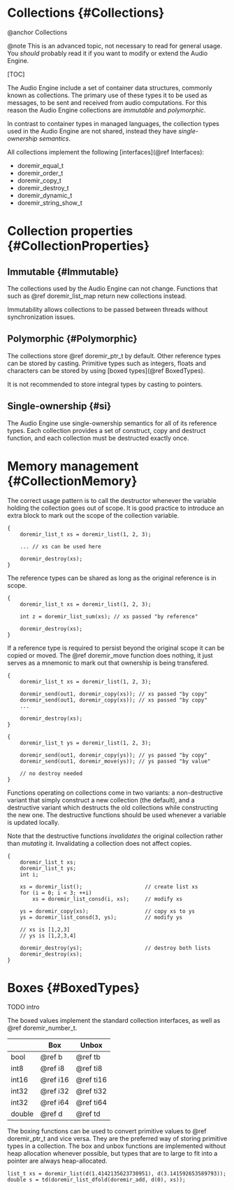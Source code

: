 
# Collections {#Collections}

@anchor Collections

@note
    This is an advanced topic, not necessary to read for general usage.
    You *should* probably read it if you want to modify or extend the Audio Engine.

[TOC]

The Audio Engine include a set of container data structures, commonly known as collections. The
primary use of these types it to be used as messages, to be sent and received from audio
computations. For this reason the Audio Engine collections are *immutable* and *polymorphic*.

In contrast to container types in managed languages, the collection types used in the Audio Engine
are not shared, instead they have *single-ownership semantics*.

All collections implement the following [interfaces](@ref Interfaces):

* doremir_equal_t
* doremir_order_t
* doremir_copy_t
* doremir_destroy_t
* doremir_dynamic_t
* doremir_string_show_t


# Collection properties {#CollectionProperties}

## Immutable {#Immutable}

The collections used by the Audio Engine can not change. Functions that such as @ref
doremir_list_map return new collections instead.

Immutability allows collections to be passed between threads without synchronization issues.

## Polymorphic {#Polymorphic}

The collections store @ref doremir_ptr_t by default. Other reference types can be stored by casting.
Primitive types such as integers, floats and characters can be stored by using 
[boxed types](@ref BoxedTypes). 

It is not recommended to store integral types by casting to pointers.


## Single-ownership {#si}

The Audio Engine use single-ownership semantics for all of its reference types. Each collection
provides a set of construct, copy and destruct function, and each collection must be destructed
exactly once. 

# Memory management {#CollectionMemory}

The correct usage pattern is to call the destructor whenever the variable holding the
collection goes out of scope. It is good practice to introduce an extra block to mark out the scope
of the collection variable.

~~~~
{
    doremir_list_t xs = doremir_list(1, 2, 3);

    ... // xs can be used here

    doremir_destroy(xs);
}
~~~~

The reference types can be shared as long as the original reference is in scope.

~~~~
{
    doremir_list_t xs = doremir_list(1, 2, 3);

    int z = doremir_list_sum(xs); // xs passed "by reference"

    doremir_destroy(xs);
}
~~~~

If a reference type is required to persist beyond the original scope it can be copied or moved. The
@ref doremir_move function does nothing, it just serves as a mnemonic to mark out that ownership is
being transfered.

~~~~
{
    doremir_list_t xs = doremir_list(1, 2, 3);

    doremir_send(out1, doremir_copy(xs)); // xs passed "by copy"
    doremir_send(out1, doremir_copy(xs)); // xs passed "by copy"
    ...

    doremir_destroy(xs);
}

{
    doremir_list_t ys = doremir_list(1, 2, 3);

    doremir_send(out1, doremir_copy(ys)); // ys passed "by copy"
    doremir_send(out1, doremir_move(ys)); // ys passed "by value"

    // no destroy needed
}
~~~~


Functions operating on collections come in two variants: a non-destructive variant that simply
construct a new collection (the default), and a destructive variant which destructs the old
collections while constructing the new one. The destructive functions should be used whenever a
variable is updated locally.

Note that the destructive functions *invalidates* the original collection rather than *mutating*
it. Invalidating a collection does not affect copies.

~~~~
{
    doremir_list_t xs;
    doremir_list_t ys;
    int i;

    xs = doremir_list();                    // create list xs
    for (i = 0; i < 3; ++i)
        xs = doremir_list_consd(i, xs);     // modify xs

    ys = doremir_copy(xs);                  // copy xs to ys
    ys = doremir_list_consd(3, ys);         // modify ys

    // xs is [1,2,3]
    // ys is [1,2,3,4]

    doremir_destroy(ys);                    // destroy both lists
    doremir_destroy(xs);
}
~~~~


# Boxes {#BoxedTypes}

TODO intro

The boxed values implement the standard collection interfaces, as well as @ref doremir_number_t.

|        | Box            | Unbox         
|--------|----------------| -------------------
| bool   | @ref b         | @ref tb        
| int8   | @ref i8        | @ref ti8       
| int16  | @ref i16       | @ref ti16      
| int32  | @ref i32       | @ref ti32      
| int32  | @ref i64       | @ref ti64      
| double | @ref d         | @ref td        

The boxing functions can be used to convert primitive values to @ref doremir_ptr_t and vice versa. 
They are the preferred way of storing primitive types in a collection. The box and unbox functions
are implemented without heap allocation whenever possible, but types that are to large to fit into a 
pointer are always heap-allocated.

                                        
~~~~
list_t xs = doremir_list(d(1.4142135623730951), d(3.141592653589793));    
double s = td(doremir_list_dfold(doremir_add, d(0), xs));
~~~~



